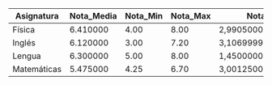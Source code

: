 |Asignatura|Nota_Media|Nota_Min|Nota_Max|Nota_Var|
|---|---|---|---|---|
|F&#237;sica|6.410000|4.00|8.00|2,9905000000000044|
|Ingl&#233;s|6.120000|3.00|7.20|3,1069999999999993|
|Lengua|6.300000|5.00|8.00|1,4500000000000028|
|Matem&#225;ticas|5.475000|4.25|6.70|3,001250000000006|
